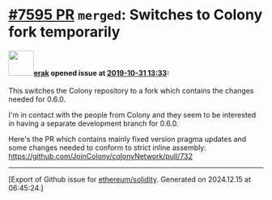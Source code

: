 # [\#7595 PR](https://github.com/ethereum/solidity/pull/7595) `merged`: Switches to Colony fork temporarily

#### <img src="https://avatars.githubusercontent.com/u/20012009?u=61e903cf16bc5f3353db1d571401e2e71b6f61ed&v=4" width="50">[erak](https://github.com/erak) opened issue at [2019-10-31 13:33](https://github.com/ethereum/solidity/pull/7595):

This switches the Colony repository to a fork which contains the changes needed for 0.6.0. 

I'm in contact with the people from Colony and they seem to be interested in having a separate development branch for 0.6.0. 

Here's the PR which contains mainly fixed version pragma updates and some changes needed to conform to strict inline assembly: https://github.com/JoinColony/colonyNetwork/pull/732




-------------------------------------------------------------------------------



[Export of Github issue for [ethereum/solidity](https://github.com/ethereum/solidity). Generated on 2024.12.15 at 06:45:24.]
